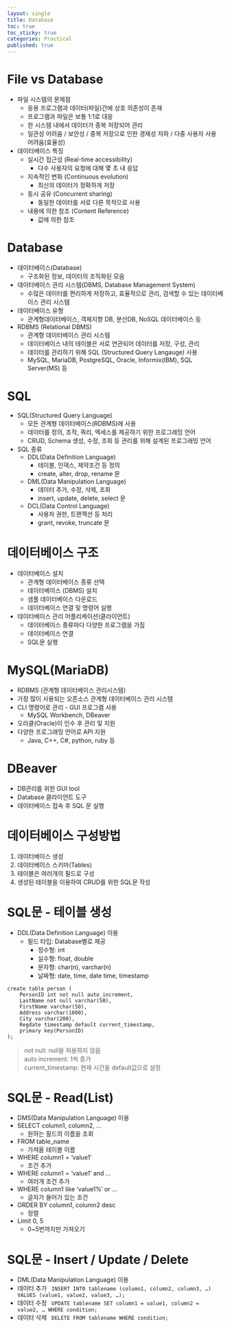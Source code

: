 ```yaml
---
layout: single
title: Database
toc: true
toc_sticky: true
categories: Practical
published: true
---
```


# File vs Database

* 파일 시스템의 문제점
    * 응용 프로그램과 데이터(파일)간에 상호 의존성이 존재
    * 프로그램과 파일은 보통 1:1로 대응
    * 한 시스템 내에서 데이터가 중복 저장되어 관리
    * 일관성 어려움 / 보안성 / 중복 저장으로 인한 경제성 저하 / 다중 사용자 사용 어려움(효율성)
* 데이터베이스 특징
    * 실시간 접근성 (Real-time accessibility)
        * 다수 사용자의 요청에 대해 몇 초 내 응답
    * 지속적인 변화 (Continuous evolution)
        * 최신의 데이터가 정확하게 저장
    * 동시 공유 (Concurrent sharing)
        * 동일한 데이터를 서로 다른 목적으로 사용
    * 내용에 의한 참조 (Content Reference)
        * 값에 의한 참조 

# Database

* 데이터베이스(Database)
    * 구조화된 정보, 데이터의 조직화된 모음
* 데이터베이스 관리 시스템(DBMS, Database Management System)
    * 수많은 데이터를 편리하게 저장하고, 효율적으로 관리, 검색할 수 있는 데이터베이스 관리 시스템
* 데이터베이스 유형
    * 관계형데이터베이스, 객체지향 DB, 분산DB, NoSQL 데이터베이스 등
* RDBMS (Relational DBMS)
    * 관계형 데이터베이스 관리 시스템
    * 데이터베이스 내의 테이블은 서로 연관되어 데이터를 저장, 구성, 관리
    * 데이터를 관리하기 위해 SQL (Structured Query Langauge) 사용
    * MySQL, MariaDB, PostgreSQL, Oracle, Informix(IBM), SQL Server(MS) 등


# SQL

* SQL(Structured Query Language)
    * 모든 관계형 데이터베이스(RDBMS)에 사용
    * 데이터를 정의, 조작, 쿼리, 엑세스를 제공하기 위한 프로그래밍 언어
    * CRUD, Schema 생성, 수정, 조회 등 관리를 위해 설계된 프로그래밍 언어
* SQL 종류
    * DDL(Data Definition Language)
        * 테이블, 인덱스, 제약조건 등 정의
        * create, alter, drop, rename 문
    * DML(Data Manipulation Language)
        * 데이터 추가, 수정, 삭제, 조회
        * insert, update, delete, select 문
    * DCL(Data Control Language)
        * 사용자 권한, 트랜잭션 등 처리
        * grant, revoke, truncate 문

# 데이터베이스 구조

* 데이터베이스 설치
    * 관계형 데이터베이스 종류 선택
    * 데이터베이스 (DBMS) 설치
    * 샘플 데이터베이스 다운로드
    * 데이터베이스 연결 및 명령어 실행
* 데이터베이스 관리 어플리케이션(클라이언트)
    * 데이터베이스 종류마다 다양한 프로그램을 가짐
    * 데이터베이스 연결
    * SQL문 실행

# MySQL(MariaDB)

* RDBMS (관계형 데이터베이스 관리시스템)
* 가장 많이 사용되는 오픈소스 관계형 데이터베이스 관리 시스템
* CLI 명령어로 관리 - GUI 프로그램 사용
    * MySQL Workbench, DBeaver
* 오라클(Oracle)이 인수 후 관리 및 지원
* 다양한 프로그래밍 언어로 API 지원
    * Java, C++, C#, python, ruby 등

# DBeaver 

* DB관리를 위한 GUI tool
* Database 클라이언트 도구
* 데이터베이스 접속 후 SQL 문 실행

# 데이터베이스 구성방법

1. 데이터베이스 생성
2. 데이터베이스 스키마(Tables)
3. 테이블은 여러개의 필드로 구성
4. 생성된 테이블을 이용하여 CRUD를 위한 SQL문 작성

# SQL문 - 테이블 생성
* DDL(Data Definition Language) 이용
    * 필드 타입: Database별로 제공
        * 정수형: int
        * 실수형: float, double
        * 문자형: char(n), varchar(n)
        * 날짜형: date, time, date time, timestamp
```
create table person (
	PersonID int not null auto_increment,
	LastName not null varchar(50),
	FirstName varchar(50),
	Address varchar(1000),
	City varchar(200),
	Regdate timestamp default current_timestamp,
	primary key(PersonID)
);
```
> not null: null을 허용하지 않음<br/>
> auto increment: 1씩 증가<br/>
> current_timestamp: 현재 시간을 default값으로 설정

# SQL문 - Read(List)
* DMS(Data Manipulation Language) 이용
* SELECT column1, column2, …
    * 원하는 필드의 이름을 조회
* FROM table_name
    * 가져올 테이블 이름
* WHERE column1 = ‘value1’
    * 조건 추가
* WHERE column1 = ‘value1’ and …
    * 여러개 조건 추가
* WHERE column1 like ‘value1%’ or …
    * 글자가 들어가 있는 조건
* ORDER BY column1, column2 desc
    * 정렬
* Limit 0, 5
    * 0~5번까지만 가져오기

# SQL문 - Insert / Update / Delete
 
* DML(Data Manipulation Language) 이용
* 데이터 추가 ``` INSERT INT0 tablename (column1, column2, column3, …) VALUES (value1, value2, value3, …); ```
* 데이터 수정 ``` UPDATE tablename SET column1 = value1, column2 = value2, … WHERE condition; ```
* 데이터 삭제 ``` DELETE FROM tablename WHERE condition; ```
